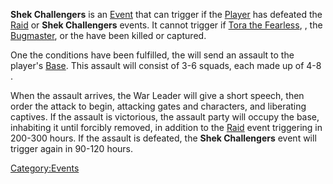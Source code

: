 **Shek Challengers** is an [Event](Events.md "wikilink") that can trigger
if the [Player](Nameless.md "wikilink") has defeated the
[Raid](Raid.md "wikilink") or **Shek Challengers** events. It cannot
trigger if [Tora the Fearless](Tora_the_Fearless.md "wikilink"), [](Esata_the_Stone_Golem.md), the
[Bugmaster](Bugmaster.md "wikilink"), or the [](Holy_Lord_Phoenix.md) have been killed or captured.

One the conditions have been fulfilled, the [](03%20-%20Projects%20&%20Wikis/Kenshi/Kenshi%20Wiki/Kenshi%20Wiki%20Template/Band_of_Bones.md) will send an assault to the player's
[Base](Guide_to_Building_an_Outpost.md "wikilink"). This assault will
consist of 3-6 squads, each made up of 4-8 [](Band_of_Bones_(Character).md).

When the assault arrives, the War Leader will give a short speech, then
order the attack to begin, attacking gates and characters, and
liberating captives. If the assault is victorious, the assault party
will occupy the base, inhabiting it until forcibly removed, in addition
to the [Raid](Raid.md "wikilink") event triggering in 200-300 hours. If the
assault is defeated, the **Shek Challengers** event will trigger again
in 90-120 hours.

[Category:Events](Category:Events "wikilink")